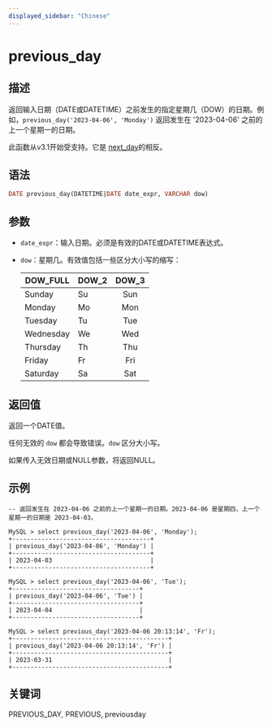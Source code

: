 ```yaml
---
displayed_sidebar: "Chinese"
---
```


# previous_day

## 描述

返回输入日期（DATE或DATETIME）之前发生的指定星期几（DOW）的日期。例如，`previous_day('2023-04-06', 'Monday')` 返回发生在 '2023-04-06' 之前的上一个星期一的日期。

此函数从v3.1开始受支持。它是 [next_day](./next_day.md)的相反。

## 语法

```SQL
DATE previous_day(DATETIME|DATE date_expr, VARCHAR dow)
```

## 参数

- `date_expr`：输入日期。必须是有效的DATE或DATETIME表达式。
- `dow`：星期几。有效值包括一些区分大小写的缩写：

  | DOW_FULL  | DOW_2 | DOW_3 |
  | --------- | ----- |:-----:|
  | Sunday    | Su    | Sun   |
  | Monday    | Mo    | Mon   |
  | Tuesday   | Tu    | Tue   |
  | Wednesday | We    | Wed   |
  | Thursday  | Th    | Thu   |
  | Friday    | Fr    | Fri   |
  | Saturday  | Sa    | Sat   |

## 返回值

返回一个DATE值。

任何无效的 `dow` 都会导致错误。`dow` 区分大小写。

如果传入无效日期或NULL参数，将返回NULL。

## 示例

```Plain
-- 返回发生在 2023-04-06 之前的上一个星期一的日期。2023-04-06 是星期四，上一个星期一的日期是 2023-04-03。

MySQL > select previous_day('2023-04-06', 'Monday');
+--------------------------------------+
| previous_day('2023-04-06', 'Monday') |
+--------------------------------------+
| 2023-04-03                           |
+--------------------------------------+

MySQL > select previous_day('2023-04-06', 'Tue');
+-----------------------------------+
| previous_day('2023-04-06', 'Tue') |
+-----------------------------------+
| 2023-04-04                        |
+-----------------------------------+

MySQL > select previous_day('2023-04-06 20:13:14', 'Fr');
+-------------------------------------------+
| previous_day('2023-04-06 20:13:14', 'Fr') |
+-------------------------------------------+
| 2023-03-31                                |
+-------------------------------------------+
```

## 关键词

PREVIOUS_DAY, PREVIOUS, previousday